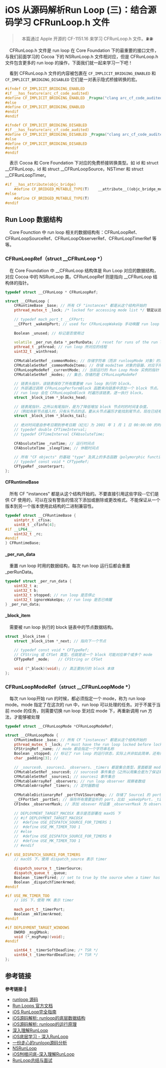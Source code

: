 # iOS 从源码解析Run Loop (三)：结合源码学习 CFRunLoop.h 文件

> &emsp;本篇通过 Apple 开源的 CF-1151.16 来学习 CFRunLoop.h 文件。⛽️⛽️

&emsp;CFRunLoop.h 文件是 run loop 在 Core Foundation 下的最重要的接口文件，与我们前面学习的 Cocoa 下的 NSRunLoop.h 文件相对应，但是 CFRunLoop.h 文件包含更多的 run loop 的操作，下面我们就一起来学习一下吧！

&emsp;看到 CFRunLoop.h 文件的内容被包裹在 `CF_IMPLICIT_BRIDGING_ENABLED` 和 `CF_IMPLICIT_BRIDGING_DISABLED` 它们是一对表示隐式桥接转换的宏。
```c++
#ifndef CF_IMPLICIT_BRIDGING_ENABLED
#if __has_feature(arc_cf_code_audited)
#define CF_IMPLICIT_BRIDGING_ENABLED _Pragma("clang arc_cf_code_audited begin")
#else
#define CF_IMPLICIT_BRIDGING_ENABLED
#endif
#endif
```
```c++
#ifndef CF_IMPLICIT_BRIDGING_DISABLED
#if __has_feature(arc_cf_code_audited)
#define CF_IMPLICIT_BRIDGING_DISABLED _Pragma("clang arc_cf_code_audited end")
#else
#define CF_IMPLICIT_BRIDGING_DISABLED
#endif
#endif
```
&emsp;表示 Cocoa 和 Core Foundation 下对应的免费桥接转换类型。如 id 和 struct __CFRunLoop，id 和 struct __CFRunLoopSource，NSTimer 和 struct __CFRunLoopTimer。 
```c++
#if __has_attribute(objc_bridge)
    #define CF_BRIDGED_MUTABLE_TYPE(T)    __attribute__((objc_bridge_mutable(T)))
#else
    #define CF_BRIDGED_MUTABLE_TYPE(T)
#endif
```
## Run Loop 数据结构
&emsp;Core Founction 中 run loop 相关的数据结构有：CFRunLoopRef、CFRunLoopSourceRef、CFRunLoopObserverRef、CFRunLoopTimerRef 等等。
### CFRunLoopRef（struct __CFRunLoop *）
&emsp;在 Core Foundation 中 __CFRunLoop 结构体是 Run Loop 对应的数据结构，对应 Cocoa 中的 NSRunLoop 类。CFRunLoopRef 则是指向 __CFRunLoop 结构体的指针。
```c++
typedef struct __CFRunLoop * CFRunLoopRef;

struct __CFRunLoop {
    CFRuntimeBase _base; // 所有 CF "instances" 都是从这个结构开始的
    pthread_mutex_t _lock; /* locked for accessing mode list */ 锁定以访问模式列表
    
    // typedef mach_port_t __CFPort;
    __CFPort _wakeUpPort; // used for CFRunLoopWakeUp 手动唤醒 run loop 的端口。初始化 run loop 时设置，仅用于 CFRunLoopWakeUp，CFRunLoopWakeUp 函数会向 _wakeUpPort 发送一条消息
    
    Boolean _unused; // 标记是否使用过
    
    volatile _per_run_data *_perRunData; // reset for runs of the run loop // run loop 运行会重置的一个数据结构
    pthread_t _pthread; // run loop 所对应的线程
    uint32_t _winthread;
    
    CFMutableSetRef _commonModes; // 存储字符串（而非 runloopMode 对象）的容器，对应着所有标记为 common 的 mode。
    CFMutableSetRef _commonModeItems; // 存储 modeItem 对象的容器，对应于所有标记为 common 的 mode 下的 Item（即 source、timer、observer）
    CFRunLoopModeRef _currentMode; // 当前运行的 Run Loop Mode 实例的指针（typedef struct __CFRunLoopMode *CFRunLoopModeRef）
    CFMutableSetRef _modes; // 集合，存储的是 CFRunLoopModeRef
    
    // 链表头指针，该链表保存了所有需要被 run loop 执行的 block。
    // 外部通过调用 CFRunLoopPerformBlock 函数来向链表中添加一个 block 节点。
    // run loop 会在 CFRunLoopDoBlock 时遍历该链表，逐一执行 block。
    struct _block_item *_blocks_head;
    
    // 链表尾指针，之所以有尾指针，是为了降低增加 block 节点时的时间复杂度。
    //（例如有新节点插入时，只有头节点的话，要从头节点遍历才能找到尾节点，现在已经有尾节点不需要遍历了，则时间复杂度从 O(n) 降到了 O(1）。)
    struct _block_item *_blocks_tail;
    
    // 绝对时间是自参考日期到参考日期（纪元）为 2001 年 1 月 1 日 00:00:00 的时间间隔。
    // typedef double CFTimeInterval;
    // typedef CFTimeInterval CFAbsoluteTime;
    
    CFAbsoluteTime _runTime; // 运行时间点
    CFAbsoluteTime _sleepTime; // 休眠时间点
    
    // 所有 "CF objects" 的基础 "type" 及其上的多态函数（polymorphic functions）
    // typedef const void * CFTypeRef;
    CFTypeRef _counterpart;
};
```
#### CFRuntimeBase
&emsp;所有 CF "instances" 都是从这个结构开始的。不要直接引用这些字段--它们是供 CF 使用的，可以在没有警告的情况下添加或删除或更改格式。不能保证从一个版本到另一个版本使用此结构的二进制兼容性。
```c++
typedef struct __CFRuntimeBase {
    uintptr_t _cfisa;
    uint8_t _cfinfo[4];
#if __LP64__
    uint32_t _rc;
#endif
} CFRuntimeBase;
```
#### _per_run_data
&emsp;重置 run loop 时用的数据结构，每次 run loop 运行后都会重置 _perRunData。
```c++
typedef struct _per_run_data {
    uint32_t a;
    uint32_t b;
    uint32_t stopped; // run loop 是否停止
    uint32_t ignoreWakeUps; // run loop 是否已唤醒
} _per_run_data;
```
#### _block_item
&emsp;需要被 run loop 执行的 block 链表中的节点数据结构。
```c++
struct _block_item {
    struct _block_item *_next; // 指向下一个节点
    
    // typedef const void * CFTypeRef; 
    // CFString 或 CFSet 类型，也就是说一个 block 可能对应单个或多个 mode 
    CFTypeRef _mode;    // CFString or CFSet
    
    void (^_block)(void); // 真正要执行的 block 本体
};
```
### CFRunLoopModeRef（struct __CFRunLoopMode *）
&emsp;每次 run loop开始 run 的时候，都必须指定一个 mode，称为 run loop mode。mode 指定了在这次的 run 中，run loop 可以处理的任务。对于不属于当前 mode 的任务，则需要切换 run loop 至对应 mode 下，再重新调用 run 方法，才能够被处理
```c++
typedef struct __CFRunLoopMode *CFRunLoopModeRef;

struct __CFRunLoopMode {
    CFRuntimeBase _base; // 所有 CF "instances" 都是从这个结构开始的
    pthread_mutex_t _lock; /* must have the run loop locked before locking this */ 必须在锁定之前将运行循环锁定
    CFStringRef _name; // mode 都会指定一个字符串名称
    Boolean _stopped; // 标记了 run loop 的运行状态，实际上并非如此简单，还有前面的 _per_run_data。
    char _padding[3]; // 
    
    // _sources0、_sources1、_observers、_timers 都是集合类型，里面都是 mode item，即一个 mode 包含多个 mode item
    CFMutableSetRef _sources0; // sources0 事件集合（之所以用集合是为了保证每个元素唯一）
    CFMutableSetRef _sources1; // sources1 事件集合
    CFMutableArrayRef _observers; // run loop observer 观察者数组
    CFMutableArrayRef _timers; // 定时器数组
    
    CFMutableDictionaryRef _portToV1SourceMap; // 存储了 Source1 的 port 与 source 的对应关系，key 是 mach_port_t，value 是 CFRunLoopSourceRef
    __CFPortSet _portSet; // 保存所有需要监听的 port，比如 _wakeUpPort，_timerPort 都保存在这个集合中
    CFIndex _observerMask; // 添加 obsever 时设置 _observerMask 为 observer 的 _activities（CFRunLoopActivity 状态）
    
    // DEPLOYMENT_TARGET_MACOSX 表示是否部署在 maxOS 下
    // #if DEPLOYMENT_TARGET_MACOSX
    //  #define USE_DISPATCH_SOURCE_FOR_TIMERS 1
    //  #define USE_MK_TIMER_TOO 1
    // #else
    //  #define USE_DISPATCH_SOURCE_FOR_TIMERS 0
    //  #define USE_MK_TIMER_TOO 1
    // #endif
    
#if USE_DISPATCH_SOURCE_FOR_TIMERS
    // macOS 下，使用 dispatch_source 表示 timer
    
    dispatch_source_t _timerSource;
    dispatch_queue_t _queue;
    Boolean _timerFired; // set to true by the source when a timer has fired
    Boolean _dispatchTimerArmed;
#endif

#if USE_MK_TIMER_TOO
    // iOS 下，使用 MK 表示 timer 
    
    mach_port_t _timerPort;
    Boolean _mkTimerArmed;
#endif

#if DEPLOYMENT_TARGET_WINDOWS
    DWORD _msgQMask;
    void (*_msgPump)(void);
#endif

    uint64_t _timerSoftDeadline; /* TSR */
    uint64_t _timerHardDeadline; /* TSR */
};
```







## 参考链接
**参考链接:🔗**
+ [runloop 源码](https://opensource.apple.com/tarballs/CF/)
+ [Run Loops 官方文档](https://developer.apple.com/library/archive/documentation/Cocoa/Conceptual/Multithreading/RunLoopManagement/RunLoopManagement.html#//apple_ref/doc/uid/10000057i-CH16-SW1)
+ [iOS RunLoop完全指南](https://blog.csdn.net/u013378438/article/details/80239686)
+ [iOS源码解析: runloop的底层数据结构](https://juejin.cn/post/6844904090330234894)
+ [iOS源码解析: runloop的运行原理](https://juejin.cn/post/6844904090166624270)
+ [深入理解RunLoop](https://blog.ibireme.com/2015/05/18/runloop/)
+ [iOS底层学习 - 深入RunLoop](https://juejin.cn/post/6844903973665636360)
+ [一份走心的runloop源码分析](https://cloud.tencent.com/developer/article/1633329)
+ [NSRunLoop](https://www.cnblogs.com/wsnb/p/4753685.html)
+ [iOS刨根问底-深入理解RunLoop](https://www.cnblogs.com/kenshincui/p/6823841.html)
+ [RunLoop总结与面试](https://www.jianshu.com/p/3ccde737d3f3)
